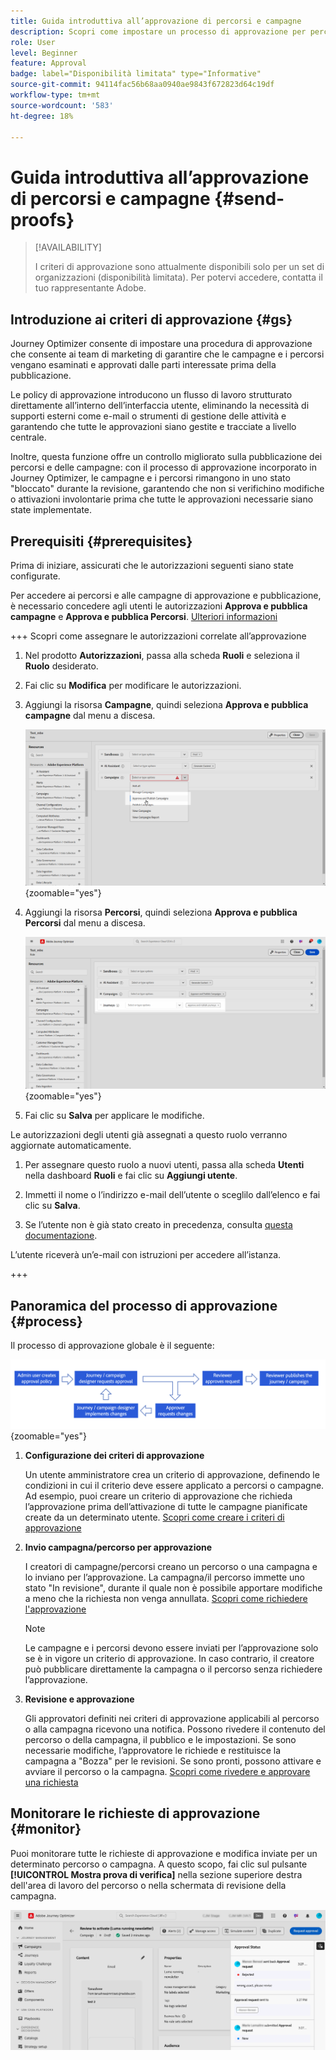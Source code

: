 ```yaml
---
title: Guida introduttiva all’approvazione di percorsi e campagne
description: Scopri come impostare un processo di approvazione per percorsi e campagne.
role: User
level: Beginner
feature: Approval
badge: label="Disponibilità limitata" type="Informative"
source-git-commit: 94114fac56b68aa0940ae9843f672823d64c19df
workflow-type: tm+mt
source-wordcount: '583'
ht-degree: 18%

---
```



# Guida introduttiva all’approvazione di percorsi e campagne {#send-proofs}

>[!AVAILABILITY]
>
> I criteri di approvazione sono attualmente disponibili solo per un set di organizzazioni (disponibilità limitata). Per potervi accedere, contatta il tuo rappresentante Adobe.

## Introduzione ai criteri di approvazione {#gs}

Journey Optimizer consente di impostare una procedura di approvazione che consente ai team di marketing di garantire che le campagne e i percorsi vengano esaminati e approvati dalle parti interessate prima della pubblicazione.

Le policy di approvazione introducono un flusso di lavoro strutturato direttamente all’interno dell’interfaccia utente, eliminando la necessità di supporti esterni come e-mail o strumenti di gestione delle attività e garantendo che tutte le approvazioni siano gestite e tracciate a livello centrale.

Inoltre, questa funzione offre un controllo migliorato sulla pubblicazione dei percorsi e delle campagne: con il processo di approvazione incorporato in Journey Optimizer, le campagne e i percorsi rimangono in uno stato &quot;bloccato&quot; durante la revisione, garantendo che non si verifichino modifiche o attivazioni involontarie prima che tutte le approvazioni necessarie siano state implementate.

## Prerequisiti {#prerequisites}

Prima di iniziare, assicurati che le autorizzazioni seguenti siano state configurate.

Per accedere ai percorsi e alle campagne di approvazione e pubblicazione, è necessario concedere agli utenti le autorizzazioni **Approva e pubblica campagne** e **Approva e pubblica Percorsi**. [Ulteriori informazioni](../administration/permissions.md)

+++  Scopri come assegnare le autorizzazioni correlate all’approvazione

1. Nel prodotto **Autorizzazioni**, passa alla scheda **Ruoli** e seleziona il **Ruolo** desiderato.

1. Fai clic su **Modifica** per modificare le autorizzazioni.

1. Aggiungi la risorsa **Campagne**, quindi seleziona **Approva e pubblica campagne** dal menu a discesa.

   ![](assets/permissions_approval.png){zoomable="yes"}

1. Aggiungi la risorsa **Percorsi**, quindi seleziona **Approva e pubblica Percorsi** dal menu a discesa.

   ![](assets/permissions_approval_2.png){zoomable="yes"}

1. Fai clic su **Salva** per applicare le modifiche.

Le autorizzazioni degli utenti già assegnati a questo ruolo verranno aggiornate automaticamente.

1. Per assegnare questo ruolo a nuovi utenti, passa alla scheda **Utenti** nella dashboard **Ruoli** e fai clic su **Aggiungi utente**.

1. Immetti il nome o l’indirizzo e-mail dell’utente o sceglilo dall’elenco e fai clic su **Salva**.

1. Se l’utente non è già stato creato in precedenza, consulta [questa documentazione](https://experienceleague.adobe.com/it/docs/experience-platform/access-control/abac/permissions-ui/users).

L’utente riceverà un’e-mail con istruzioni per accedere all’istanza.

+++

## Panoramica del processo di approvazione {#process}

Il processo di approvazione globale è il seguente:

![](assets/approval-process.png){zoomable="yes"}

1. **Configurazione dei criteri di approvazione**

   Un utente amministratore crea un criterio di approvazione, definendo le condizioni in cui il criterio deve essere applicato a percorsi o campagne. Ad esempio, puoi creare un criterio di approvazione che richieda l’approvazione prima dell’attivazione di tutte le campagne pianificate create da un determinato utente. [Scopri come creare i criteri di approvazione](approval-policies.md)

1. **Invio campagna/percorso per approvazione**

   I creatori di campagne/percorsi creano un percorso o una campagna e lo inviano per l’approvazione. La campagna/il percorso immette uno stato &quot;In revisione&quot;, durante il quale non è possibile apportare modifiche a meno che la richiesta non venga annullata. [Scopri come richiedere l&#39;approvazione](request-approval.md)

   >[!NOTE]
   >
   >Le campagne e i percorsi devono essere inviati per l’approvazione solo se è in vigore un criterio di approvazione. In caso contrario, il creatore può pubblicare direttamente la campagna o il percorso senza richiedere l’approvazione.

1. **Revisione e approvazione**

   Gli approvatori definiti nei criteri di approvazione applicabili al percorso o alla campagna ricevono una notifica. Possono rivedere il contenuto del percorso o della campagna, il pubblico e le impostazioni. Se sono necessarie modifiche, l’approvatore le richiede e restituisce la campagna a &quot;Bozza&quot; per le revisioni. Se sono pronti, possono attivare e avviare il percorso o la campagna. [Scopri come rivedere e approvare una richiesta](review-approve-request.md)

## Monitorare le richieste di approvazione {#monitor}

Puoi monitorare tutte le richieste di approvazione e modifica inviate per un determinato percorso o campagna. A questo scopo, fai clic sul pulsante **[!UICONTROL Mostra prova di verifica]** nella sezione superiore destra dell&#39;area di lavoro del percorso o nella schermata di revisione della campagna.

![](assets/monitor-requests.png)
